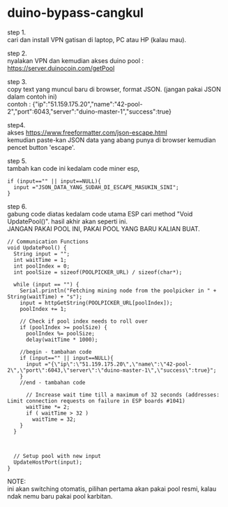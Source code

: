 # duino-bypass-cangkul

step 1. <br>
cari dan install VPN gatisan di laptop, PC atau HP (kalau mau).

step 2. <br>
nyalakan VPN dan kemudian akses duino pool : https://server.duinocoin.com/getPool

step 3. <br>
copy text yang muncul baru di browser, format JSON. (jangan pakai JSON dalam contoh ini)<br>
contoh : {"ip":"51.159.175.20","name":"42-pool-2","port":6043,"server":"duino-master-1","success":true}

step4. <br>
akses https://www.freeformatter.com/json-escape.html <br> kemudian paste-kan JSON data yang abang punya di browser kemudian pencet button 'escape'.

step 5. <br>
tambah kan code ini kedalam code miner esp, <br>

    if (input=="" || input==NULL){
      input ="JSON_DATA_YANG_SUDAH_DI_ESCAPE_MASUKIN_SINI";
    }

step 6. <br>
gabung code diatas kedalam code utama ESP cari method "Void UpdatePool()". hasil akhir akan seperti ini. <br> JANGAN PAKAI POOL INI, PAKAI POOL YANG BARU KALIAN BUAT.


    // Communication Functions
    void UpdatePool() {
      String input = "";
      int waitTime = 1;
      int poolIndex = 0;
      int poolSize = sizeof(POOLPICKER_URL) / sizeof(char*);

      while (input == "") {
        Serial.println("Fetching mining node from the poolpicker in " + String(waitTime) + "s");
        input = httpGetString(POOLPICKER_URL[poolIndex]);
        poolIndex += 1;

        // Check if pool index needs to roll over
        if (poolIndex >= poolSize) {
          poolIndex %= poolSize;
          delay(waitTime * 1000);
        
        //begin - tambahan code
        if (input=="" || input==NULL){
          input ="{\"ip\":\"51.159.175.20\",\"name\":\"42-pool-2\",\"port\":6043,\"server\":\"duino-master-1\",\"success\":true}";
        }
        //end - tambahan code
        
          // Increase wait time till a maximum of 32 seconds (addresses: Limit connection requests on failure in ESP boards #1041)
          waitTime *= 2;
          if ( waitTime > 32 )
            waitTime = 32;
        }
      }



      // Setup pool with new input
      UpdateHostPort(input);
    }
    
    
   NOTE: <br>
   ini akan switching otomatis, pilihan pertama akan pakai pool resmi, kalau ndak nemu baru pakai pool karbitan.
